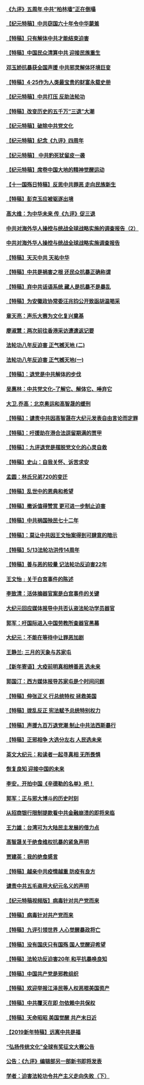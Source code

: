 #### [《九评》五周年 中共“柏林墙”正在倒塌](../pages/nsc424/n2721105.md)
#### [【纪元特稿】中共窃国六十年令中华蒙羞](../pages/nsc424/n2658059.md)
#### [【特稿】只有解体中共才能结束迫害](../pages/nsc424/n2590961.md)
#### [【特稿】中国民众清算中共 迎接民族重生](../pages/nsc424/n2570206.md)
#### [邓玉娇抗暴获全国声援 中共邪灵解体环境巨变](../pages/nsc424/n2540096.md)
#### [【特稿】4·25作为人类最宝贵的财富永载史册](../pages/nsc424/n2504391.md)
#### [【纪元特稿】中共打压 反助法轮功](../pages/nsc424/n2442949.md)
#### [【特稿】改变历史的五千万“三退”大潮](../pages/nsc424/n2435753.md)
#### [【纪元特稿】破除中共党文化](../pages/nsc424/n2360516.md)
#### [【纪元特稿】纪念《九评》四周年](../pages/nsc424/n2351130.md)
#### [【纪元特稿】 中共豹死犹留皮一袭](../pages/nsc424/n2337083.md)
#### [【纪元特稿】席卷中国大地的精神觉醒运动](../pages/nsc424/n2334444.md)
#### [【十一国殇日特稿】反思中共罪恶 走向民族新生](../pages/nsc424/n2280072.md)
#### [【特稿】彭克玉应被驱逐出境](../pages/nsc424/n2275126.md)
#### [高大维：为中华未来 传《九评》促三退](../pages/nsc424/n2152622.md)
#### [中共对海外华人操控与统战全球战略实施的调查报告（2）](../pages/nsc424/n2124620.md)
#### [中共对海外华人操控与统战全球战略实施调查报告](../pages/nsc424/n2124614.md)
#### [【特稿】天灭中共 天祐中华](../pages/nsc424/n2123180.md)
#### [【特稿】中共是祸害之根 还民众抗暴正确称谓](../pages/nsc424/n2051577.md)
#### [【特稿】弃中共话语系统 藏人是抗暴不是暴乱](../pages/nsc424/n2049102.md)
#### [【特稿】为安徽政协常委汪兆钧公开致函胡温喝采](../pages/nsc424/n1883726.md)
#### [章天亮：声乐大赛为文化复兴奠基](../pages/nsc424/n1872461.md)
#### [廖淑慧：两次前往香港采访遭遣返记要](../pages/nsc424/n1796692.md)
#### [法轮功八年反迫害 正气撼天地 (二)](../pages/nsc424/n1777879.md)
#### [法轮功八年反迫害 正气撼天地(一)](../pages/nsc424/n1776278.md)
#### [【特稿】：退党是中共解体的步伐](../pages/nsc424/n1660877.md)
#### [吴惠林：中共党文化–了解它、解体它、唾弃它](../pages/nsc424/n1639508.md)
#### [大卫.乔高：北京奥运和高智晟的缓刑](../pages/nsc424/n1575977.md)
#### [【特稿】：谴责中共因高智晟在大纪元发表自由言论而定罪](../pages/nsc424/n1566513.md)
#### [【特稿】：吁援助在港合法逗留期满的贾甲](../pages/nsc424/n1507022.md)
#### [【特稿】：九评退党是摆脱党文化的心灵自救](../pages/nsc424/n1472785.md)
#### [【特稿】史山：自我关怀、诉苦求安](../pages/nsc424/n1451836.md)
#### [孟圆：林氏兄弟720的变迁](../pages/nsc424/n1392322.md)
#### [【特稿】乱世中的恩典和希望](../pages/nsc424/n13734687.md)
#### [【特稿】撤诉值得赞赏 更可进一步制止迫害](../pages/nsc424/n1359508.md)
#### [【特稿】中共祸国殃民七十二年](../pages/nsc424/n13272607.md)
#### [【特稿】：莫让中共因王文怡案得到可肆意的暗示](../pages/nsc424/n1322399.md)
#### [【特稿】5/13法轮功洪传14周年](../pages/nsc424/n1316568.md)
#### [【特稿】善与恶的较量 记法轮功反迫害22年](../pages/nsc424/n13086597.md)
#### [王文怡﹕关于白宫事件的陈述](../pages/nsc424/n1296353.md)
#### [李致清：活体摘器官案是白宫事件的关键](../pages/nsc424/n1296333.md)
#### [大纪元回应媒体报导中共否认盗法轮功学员器官](../pages/nsc424/n1286685.md)
#### [郭军：吁国际进入中国劳教所查器官黑幕](../pages/nsc424/n1284456.md)
#### [大纪元：不能在等待中让罪恶加剧](../pages/nsc424/n1278480.md)
#### [王静兰: 三月的天象与苏家屯](../pages/nsc424/n1277277.md)
#### [【新年寄语】大疫前明真相辨善恶 选未来](../pages/nsc424/n12660855.md)
#### [郭国汀：西方媒体报导苏家屯是个时间问题](../pages/nsc424/n1264852.md)
#### [【特稿】伸张正义 行总统特权 拯救美国](../pages/nsc424/n12616806.md)
#### [【特稿】拨乱反正 宪法赋予总统特别权力](../pages/nsc424/n12598306.md)
#### [【特稿】声援九百万退党潮 制止中共法西斯暴行](../pages/nsc424/n1256491.md)
#### [【特稿】正邪相争 大选分左右 人民选未来](../pages/nsc424/n12545208.md)
#### [英文大纪元：和读者一起寻真相 无所畏惧](../pages/nsc424/n12542027.md)
#### [恢复良知  迎接中国的未来](../pages/nsc424/n1254106.md)
#### [李安，开拍中国《辛德勒的名单》吧！](../pages/nsc424/n1250124.md)
#### [郭军：正与邪大博斗的历史时刻](../pages/nsc424/n1241171.md)
#### [从招商银行限制提款看中共金融崩溃的即将来临](../pages/nsc424/n1239812.md)
#### [王力雄：台湾可为大陆民主发展的借力点](../pages/nsc424/n1230441.md)
#### [高智晟关于绝食维权抗暴的紧急声明](../pages/nsc424/n1228407.md)
#### [贾建英：我的绝食感言](../pages/nsc424/n1223155.md)
#### [【特稿】越亲中共疫情越重 防疫有良方](../pages/nsc424/n12042989.md)
#### [谴责中共五毛盗用大纪元名义的声明](../pages/nsc424/n12014491.md)
#### [【纪元特稿视频版】病毒针对共产党而来](../pages/nsc424/n11977328.md)
#### [【特稿】病毒针对共产党而来](../pages/nsc424/n11928818.md)
#### [【特稿】九评引领世界 人心觉醒暴政将亡](../pages/nsc424/n11660496.md)
#### [【特稿】没有国庆只有国殇 国人觉醒迎希望](../pages/nsc424/n11549354.md)
#### [【特稿】法轮功反迫害20年 和平抗暴唤良知](../pages/nsc424/n11389135.md)
#### [【特稿】中国共产党是邪教组织](../pages/nsc424/n11355551.md)
#### [【特稿】欢迎举报江泽民等人权恶棍美国资产](../pages/nsc424/n11303040.md)
#### [【特稿】中共覆灭在即 勿依赖中共保权](../pages/nsc424/n11278510.md)
#### [【特稿】天命昭昭 美国觉醒 共产末日近](../pages/nsc424/n11150259.md)
#### [【2019新年特稿】远离中共是福](../pages/nsc424/n10942748.md)
#### [“弘扬传统文化”全球有奖征文大赛公告](../pages/nsc424/n10889849.md)
#### [公告：《九评》编辑部另一部新书即将发表](../pages/nsc424/n10405104.md)
#### [学者：迫害法轮功令共产主义走向失败（下）](../pages/nsc424/n10009951.md)
